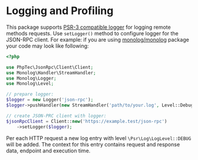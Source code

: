 Logging and Profiling
=====================

This package supports [PSR-3 compatible logger](https://www.php-fig.org/psr/psr-3/) for logging remote methods requests.
Use `setLogger()` method to configure logger for the JSON-RPC client. For example: if you are using [monolog/monolog](https://packagist.org/packages/monolog/monolog)
package your code may look like following:

```php
<?php

use PhpTec\JsonRpc\Client\Client;
use Monolog\Handler\StreamHandler;
use Monolog\Logger;
use Monolog\Level;

// prepare logger:
$logger = new Logger('json-rpc');
$logger->pushHandler(new StreamHandler('path/to/your.log', Level::Debug));

// create JSON-PRC client with logger:
$jsonRpcClient = Client::new('https://example.test/json-rpc')
    ->setLogger($logger);
```

Per each HTTP request a new log entry with level `\Psr\Log\LogLevel::DEBUG` will be added.
The context for this entry contains request and response data, endpoint and execution time.
